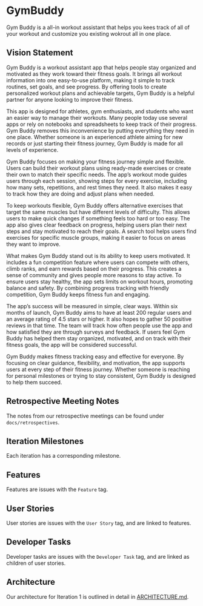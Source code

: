 # GymBuddy

Gym Buddy is a all-in workout assistant that helps you kees track of all of your workout and customize you existing wokrout  all  in one place.

## Vision Statement

Gym Buddy is a workout assistant app that helps people stay organized and motivated as they work toward their fitness goals. It brings all workout information into one easy-to-use platform, making it simple to track routines, set goals, and see progress. By offering tools to create personalized workout plans and achievable targets, Gym Buddy is a helpful partner for anyone looking to improve their fitness.

This app is designed for athletes, gym enthusiasts, and students who want an easier way to manage their workouts. Many people today use several apps or rely on notebooks and spreadsheets to keep track of their progress. Gym Buddy removes this inconvenience by putting everything they need in one place. Whether someone is an experienced athlete aiming for new records or just starting their fitness journey, Gym Buddy is made for all levels of experience.

Gym Buddy focuses on making your fitness journey simple and flexible. Users can build their workout plans using ready-made exercises or create their own to match their specific needs. The app’s workout mode guides users through each session, showing steps for every exercise, including how many sets, repetitions, and rest times they need. It also makes it easy to track how they are doing and adjust plans when needed.

To keep workouts flexible, Gym Buddy offers alternative exercises that target the same muscles but have different levels of difficulty. This allows users to make quick changes if something feels too hard or too easy. The app also gives clear feedback on progress, helping users plan their next steps and stay motivated to reach their goals. A search tool helps users find exercises for specific muscle groups, making it easier to focus on areas they want to improve.

What makes Gym Buddy stand out is its ability to keep users motivated. It includes a fun competition feature where users can compete with others, climb ranks, and earn rewards based on their progress. This creates a sense of community and gives people more reasons to stay active. To ensure users stay healthy, the app sets limits on workout hours, promoting balance and safety. By combining progress tracking with friendly competition, Gym Buddy keeps fitness fun and engaging.

The app’s success will be measured in simple, clear ways. Within six months of launch, Gym Buddy aims to have at least 200 regular users and an average rating of 4.5 stars or higher. It also hopes to gather 50 positive reviews in that time. The team will track how often people use the app and how satisfied they are through surveys and feedback. If users feel Gym Buddy has helped them stay organized, motivated, and on track with their fitness goals, the app will be considered successful.

Gym Buddy makes fitness tracking easy and effective for everyone. By focusing on clear guidance, flexibility, and motivation, the app supports users at every step of their fitness journey. Whether someone is reaching for personal milestones or trying to stay consistent, Gym Buddy is designed to help them succeed.

## Retrospective Meeting Notes

The notes from our retrospective meetings can be found under `docs/retrospectives`.

## Iteration Milestones

Each iteration has a corresponding milestone.

## Features

Features are issues with the `Feature` tag.

## User Stories

User stories are issues with the `User Story` tag, and are linked to features.

## Developer Tasks

Developer tasks are issues with the `Developer Task` tag, and are linked as children of user stories.

## Architecture

Our architecture for Iteration 1 is outlined in detail in [ARCHITECTURE.md](doc/ARCHITECTURE.md).
